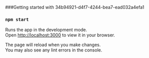 ###Getting started with 34b94921-d4f7-4244-bea7-ead032a4efa1

### `npm start`

Runs the app in the development mode.\
Open [http://localhost:3000](http://localhost:3000) to view it in your browser.

The page will reload when you make changes.\
You may also see any lint errors in the console.
